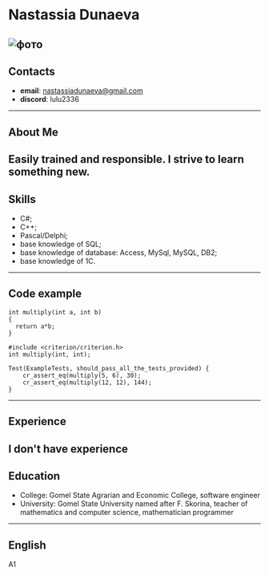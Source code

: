 # Nastassia Dunaeva
![фото](https://lh3.googleusercontent.com/a/AAcHTteEKYFWotkWZZneB94wjRPbSY1NqE7bewBH9yheh8tV4dKn=s360-c-no "Мое фото")
---
## Contacts
* **email**: nastassiadunaeva@gmail.com
* **discord**: lulu2336
---
## About Me
Easily trained and responsible. I strive to learn something new.
---
## Skills
* C#;
* C++;
* Pascal/Delphi;
* base knowledge of SQL;
* base knowledge of database: Access, MySql, MySQL, DB2;
* base knowledge of 1C.
---
## Code example
```
int multiply(int a, int b) 
{
  return a*b;
}

#include <criterion/criterion.h>
int multiply(int, int);

Test(ExampleTests, should_pass_all_the_tests_provided) {
    cr_assert_eq(multiply(5, 6), 30);
    cr_assert_eq(multiply(12, 12), 144);
}
```
---
## Experience
I don't have experience
---
## Education
* College: Gomel State Agrarian and Economic College, software engineer
* University: Gomel State University named after F. Skorina, teacher of mathematics and computer science, mathematician programmer
---
## English
A1